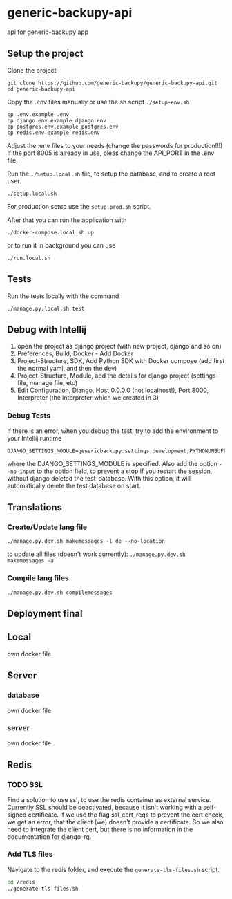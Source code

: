 # generic-backupy-api
api for generic-backupy app

## Setup the project
Clone the project
```
git clone https://github.com/generic-backupy/generic-backupy-api.git
cd generic-backupy-api
```

Copy the .env files manually or use the sh script `./setup-env.sh`
```
cp .env.example .env
cp django.env.example django.env
cp postgres.env.example postgres.env
cp redis.env.example redis.env
```

Adjust the .env files to your needs (change the passwords for production!!!)
If the port 8005 is already in use, pleas change the API_PORT in the .env file.

Run the `./setup.local.sh` file, to setup the database, and to create a root user.
```
./setup.local.sh
```

For production setup use the `setup.prod.sh` script.

After that you can run the application with
```
./docker-compose.local.sh up
```

or to run it in background you can use
```
./run.local.sh
```

## Tests
Run the tests locally with the command
```
./manage.py.local.sh test
```

## Debug with Intellij

1. open the project as django project (with new project, django and so on)
2. Preferences, Build, Docker - Add Docker
3. Project-Structure, SDK, Add Python SDK with Docker compose (add first the normal yaml, and then the dev)
4. Project-Structure, Module, add the details for django project (settings-file, manage file, etc)
5. Edit Configuration, Django, Host 0.0.0.0 (not localhost!), Port 8000, Interpreter (the interpreter which we created in 3)

### Debug Tests
If there is an error, when you debug the test, try to add the environment to your Intellij runtime
```
DJANGO_SETTINGS_MODULE=genericbackupy.settings.development;PYTHONUNBUFFERED=1
```
where the DJANGO_SETTINGS_MODULE is specified.
Also add the option `--no-input` to the option field, to prevent a stop if you restart the
session, without django deleted the test-database. With this option, it will automatically delete
the test database on start.

## Translations
### Create/Update lang file
`./manage.py.dev.sh makemessages -l de --no-location`

to update all files (doesn't work currently):
`./manage.py.dev.sh makemessages -a`

### Compile lang files
`./manage.py.dev.sh compilemessages`

## Deployment final

## Local
own docker file
## Server
### database 
own docker file
### server
own docker file

## Redis
### TODO SSL
Find a solution to use ssl, to use the redis container as external service.
Currently SSL should be deactivated, because it isn't working with a self-signed certificate.
If we use the flag ssl_cert_reqs to prevent the cert check, we get an error, that the client (we)
doesn't provide a certificate. So we also need to integrate the client cert, but there is 
no information in the documentation for django-rq.

### Add TLS files
Navigate to the redis folder, and execute the `generate-tls-files.sh` script.
```bash
cd /redis
./generate-tls-files.sh
```
